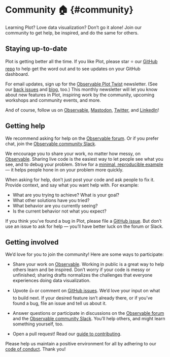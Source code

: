 # Community 🏠 {#community}

Learning Plot? Love data visualization? Don’t go it alone! Join our community to get help, be inspired, and do the same for others.

## Staying up-to-date

Plot is getting better all the time. If you like Plot, please star ⭐️ our [GitHub repo](https://github.com/observablehq/plot) to help get the word out and to see updates on your GitHub dashboard.

For email updates, sign up for the [Observable Plot Twist](https://observablehq.com/@observablehq/plot-twist-newsletter-signup) newsletter. (See our [back issues](https://observablehq.com/collection/@observablehq/newsletters/2) and [blog](https://observablehq.com/blog), too.) This monthly newsletter will let you know about new features in Plot, inspiring work by the community, upcoming workshops and community events, and more.

And of course, follow us on [Observable](https://observablehq.com/@observablehq?tab=profile), [Mastodon](https://vis.social/@observablehq), [Twitter](https://twitter.com/observablehq), and [LinkedIn](https://www.linkedin.com/company/observable)!

## Getting help

We recommend asking for help on the [Observable forum](https://talk.observablehq.com/c/help/6). Or if you prefer chat, join the [Observable community Slack](https://join.slack.com/t/observable-community/shared_invite/zt-1x7gs4fck-UHhEFxUXKHVE8Qt3XmJCig).

We encourage you to share your work, no matter how messy, on [Observable](https://observablehq.com). Sharing live code is the easiest way to let people see what you see, and to debug your problem. Strive for a [minimal, reproducible example](https://stackoverflow.com/help/minimal-reproducible-example) — it helps people hone in on your problem more quickly.

When asking for help, don’t just post your code and ask people to fix it. Provide context, and say what you want help with. For example:

- What are you trying to achieve? What is your goal?
- What other solutions have you tried?
- What behavior are you currently seeing?
- Is the current behavior not what you expect?

If you think you’ve found a bug in Plot, please file a [GitHub issue](https://github.com/observablehq/plot/issues). But don’t use an issue to ask for help — you’ll have better luck on the forum or Slack.

## Getting involved

We’d love for you to join the community! Here are some ways to participate:

* Share your work on [Observable](https://observablehq.com). Working in public is a great way to help others learn and be inspired. Don’t worry if your code is messy or unfinished; sharing drafts normalizes the challenges that everyone experiences doing data visualization.

* Upvote 👍 or comment on [GitHub issues](https://github.com/observablehq/plot/issues). We’d love your input on what to build next. If your desired feature isn’t already there, or if you’ve found a bug, file an issue and tell us about it.

* Answer questions or participate in discussions on the [Observable forum](https://talk.observablehq.com/) and the [Observable community Slack](https://join.slack.com/t/observable-community/shared_invite/zt-1x7gs4fck-UHhEFxUXKHVE8Qt3XmJCig). You’ll help others, and might learn something yourself, too.

* Open a pull request! Read our [guide to contributing](https://github.com/observablehq/plot/blob/main/CONTRIBUTING.md).

Please help us maintain a positive environment for all by adhering to our [code of conduct](https://github.com/observablehq/.github/blob/master/CODE_OF_CONDUCT.md). Thank you!
